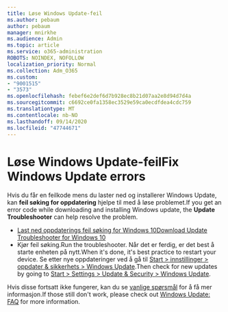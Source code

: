 ```yaml
---
title: Løse Windows Update-feil
ms.author: pebaum
author: pebaum
manager: mnirkhe
ms.audience: Admin
ms.topic: article
ms.service: o365-administration
ROBOTS: NOINDEX, NOFOLLOW
localization_priority: Normal
ms.collection: Adm_O365
ms.custom:
- "9001515"
- "3573"
ms.openlocfilehash: febef6e2def6d7b928ec8b21d07aa2e8d94d7d4a
ms.sourcegitcommit: c6692ce0fa1358ec3529e59ca0ecdfdea4cdc759
ms.translationtype: MT
ms.contentlocale: nb-NO
ms.lasthandoff: 09/14/2020
ms.locfileid: "47744671"
---
```

# <a name="fix-windows-update-errors"></a><span data-ttu-id="ed82c-102">Løse Windows Update-feil</span><span class="sxs-lookup"><span data-stu-id="ed82c-102">Fix Windows Update errors</span></span>

<span data-ttu-id="ed82c-103">Hvis du får en feilkode mens du laster ned og installerer Windows Update, kan **feil søking for oppdatering** hjelpe til med å løse problemet.</span><span class="sxs-lookup"><span data-stu-id="ed82c-103">If you get an error code while downloading and installing Windows update, the **Update Troubleshooter** can help resolve the problem.</span></span>

- [<span data-ttu-id="ed82c-104">Last ned oppdaterings feil søking for Windows 10</span><span class="sxs-lookup"><span data-stu-id="ed82c-104">Download Update Troubleshooter for Windows 10</span></span>](https://support.microsoft.com/help/4027322/windows-update-troubleshooter)
- <span data-ttu-id="ed82c-105">Kjør feil søking.</span><span class="sxs-lookup"><span data-stu-id="ed82c-105">Run the troubleshooter.</span></span> <span data-ttu-id="ed82c-106">Når det er ferdig, er det best å starte enheten på nytt.</span><span class="sxs-lookup"><span data-stu-id="ed82c-106">When it's done, it's best practice to restart your device.</span></span> <span data-ttu-id="ed82c-107">Se etter nye oppdateringer ved å gå til [Start > innstillinger > oppdater & sikkerhets > Windows Update](ms-settings:windowsupdate).</span><span class="sxs-lookup"><span data-stu-id="ed82c-107">Then check for new updates by going to [Start > Settings > Update & Security > Windows Update](ms-settings:windowsupdate).</span></span>

<span data-ttu-id="ed82c-108">Hvis disse fortsatt ikke fungerer, kan du se [vanlige spørsmål](https://support.microsoft.com/help/12373/windows-update-faq) for å få mer informasjon.</span><span class="sxs-lookup"><span data-stu-id="ed82c-108">If those still don't work, please check out [Windows Update: FAQ](https://support.microsoft.com/help/12373/windows-update-faq) for more information.</span></span>
